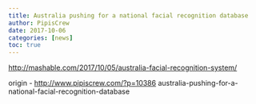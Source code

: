 ```yaml
---
title: Australia pushing for a national facial recognition database
author: PipisCrew
date: 2017-10-06
categories: [news]
toc: true
---
```


http://mashable.com/2017/10/05/australia-facial-recognition-system/

origin - http://www.pipiscrew.com/?p=10386 australia-pushing-for-a-national-facial-recognition-database